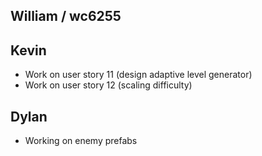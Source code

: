 ## William / wc6255
## Kevin
- Work on user story 11 (design adaptive level generator)
- Work on user story 12 (scaling difficulty)
## Dylan
- Working on enemy prefabs

